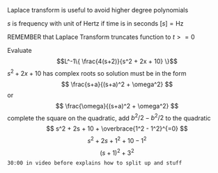 Laplace transform is useful to avoid higher degree polynomials

$s$ is frequency with unit of Hertz if time is in seconds
$[s] = \text{Hz}$

REMEMBER that Laplace Transform truncates function to $t >= 0$

Evaluate $$L^-1\{ \frac{4(s+2)}{s^2 + 2x + 10} \}$$ $s^2 + 2x + 10$ has complex roots so solution must be in the form $$ \frac{s+a}{(s+a)^2 + \omega^2} $$ or $$ \frac{\omega}{(s+a)^2 + \omega^2} $$ complete the square on the quadratic, add $b^2/2 - b^2/2$ to the quadratic $$ s^2 + 2s + 10 + \overbrace{1^2 - 1^2}^{=0} $$ $$ s^2 + 2s + 1^2 + 10 - 1^2 $$ $$ (s+1)^2 + 3^2 $$ 
`30:00 in video before explains how to split up and stuff`